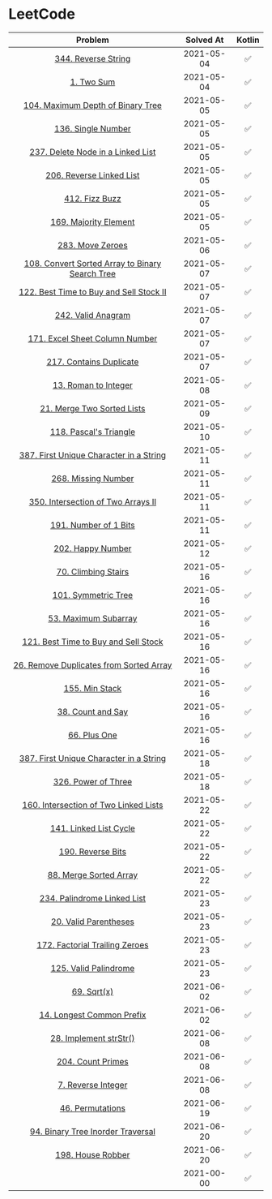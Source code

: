 # LeetCode

|                                           Problem                                            | Solved At  | Kotlin |
| :------------------------------------------------------------------------------------------: | :--------: | :----: |
|                    [344. Reverse String](./src/main/kotlin/reverseString)                    | 2021-05-04 |   ✅   |
|                            [1. Two Sum](./src/main/kotlin/twoSum)                            | 2021-05-04 |   ✅   |
|       [104. Maximum Depth of Binary Tree](./src/main/kotlin/maximumDepthOfBinaryTree)        | 2021-05-05 |   ✅   |
|                     [136. Single Number](./src/main/kotlin/singleNumber)                     | 2021-05-05 |   ✅   |
|        [237. Delete Node in a Linked List](./src/main/kotlin/deleteNodeInALinkedList)        | 2021-05-05 |   ✅   |
|               [206. Reverse Linked List](./src/main/kotlin/reverseLinkedList)                | 2021-05-05 |   ✅   |
|                         [412. Fizz Buzz](./src/main/kotlin/fizzBuzz)                         | 2021-05-05 |   ✅   |
|                  [169. Majority Element](./src/main/kotlin/majorityElement)                  | 2021-05-05 |   ✅   |
|                       [283. Move Zeroes](./src/main/kotlin/moveZeroes)                       | 2021-05-06 |   ✅   |
| [108. Convert Sorted Array to Binary Search Tree](./src/main/kotlin/convertSortedArrayToBST) | 2021-05-07 |   ✅   |
|   [122. Best Time to Buy and Sell Stock II](./src/main/kotlin/bestTimeToBuyAndSellStock2)    | 2021-05-07 |   ✅   |
|                     [242. Valid Anagram](./src/main/kotlin/validAnagram)                     | 2021-05-07 |   ✅   |
|          [171. Excel Sheet Column Number](./src/main/kotlin/excelSheetColumnNumber)          | 2021-05-07 |   ✅   |
|                [217. Contains Duplicate](./src/main/kotlin/containsDuplicate)                | 2021-05-07 |   ✅   |
|                   [13. Roman to Integer](./src/main/kotlin/romanToInteger)                   | 2021-05-08 |   ✅   |
|               [21. Merge Two Sorted Lists](./src/main/kotlin/mergeSortedArray)               | 2021-05-09 |   ✅   |
|                 [118. Pascal's Triangle](./src/main/kotlin/pascalsTriangle)                  | 2021-05-10 |   ✅   |
|  [387. First Unique Character in a String](./src/main/kotlin/firstUniqueCharacterInAString)  | 2021-05-11 |   ✅   |
|                    [268. Missing Number](./src/main/kotlin/missingNumber)                    | 2021-05-11 |   ✅   |
|       [350. Intersection of Two Arrays II](./src/main/kotlin/intersectionOfTwoArrays2)       | 2021-05-11 |   ✅   |
|                   [191. Number of 1 Bits](./src/main/kotlin/numberOf1Bits)                   | 2021-05-11 |   ✅   |
|                      [202. Happy Number](./src/main/kotlin/happyNumber)                      | 2021-05-12 |   ✅   |
|                   [70. Climbing Stairs](./src/main/kotlin/climbingStairs)                    | 2021-05-16 |   ✅   |
|                    [101. Symmetric Tree](./src/main/kotlin/symmetricTree)                    | 2021-05-16 |   ✅   |
|                  [53. Maximum Subarray](./src/main/kotlin/maximumSubarray)                   | 2021-05-16 |   ✅   |
|     [121. Best Time to Buy and Sell Stock](./src/main/kotlin/bestTimeToBuyAndSellStock)      | 2021-05-16 |   ✅   |
| [26. Remove Duplicates from Sorted Array](./src/main/kotlin/removeDuplicatesFromSortedArray) | 2021-05-16 |   ✅   |
|                         [155. Min Stack](./src/main/kotlin/minStack)                         | 2021-05-16 |   ✅   |
|                      [38. Count and Say](./src/main/kotlin/countAndSay)                      | 2021-05-16 |   ✅   |
|                          [66. Plus One](./src/main/kotlin/plusOne)                           | 2021-05-16 |   ✅   |
|  [387. First Unique Character in a String](./src/main/kotlin/firstUniqueCharacterInAString)  | 2021-05-18 |   ✅   |
|                    [326. Power of Three](./src/main/kotlin/powerOfThree)                     | 2021-05-18 |   ✅   |
|   [160. Intersection of Two Linked Lists](./src/main/kotlin/intersectionOfTwoLinkedLists)    | 2021-05-22 |   ✅   |
|                 [141. Linked List Cycle](./src/main/kotlin/linkedListCycle)                  | 2021-05-22 |   ✅   |
|                      [190. Reverse Bits](./src/main/kotlin/reverseBits)                      | 2021-05-22 |   ✅   |
|                 [88. Merge Sorted Array](./src/main/kotlin/mergeSortedArray)                 | 2021-05-22 |   ✅   |
|            [234. Palindrome Linked List](./src/main/kotlin/palindromeLinkedList)             | 2021-05-23 |   ✅   |
|                 [20. Valid Parentheses](./src/main/kotlin/validParentheses)                  | 2021-05-23 |   ✅   |
|         [172. Factorial Trailing Zeroes](./src/main/kotlin/factorialTrailingZeroes)          | 2021-05-23 |   ✅   |
|                  [125. Valid Palindrome](./src/main/kotlin/validPalindrome)                  | 2021-05-23 |   ✅   |
|                            [69. Sqrt(x)](./src/main/kotlin/sqrtX)                            | 2021-06-02 |   ✅   |
|              [14. Longest Common Prefix](./src/main/kotlin/longestCommonPrefix)              | 2021-06-02 |   ✅   |
|                 [28. Implement strStr()](./src/main/kotlin/implementStrStr)                  | 2021-06-08 |   ✅   |
|                      [204. Count Primes](./src/main/kotlin/countPrimes)                      | 2021-06-08 |   ✅   |
|                    [7. Reverse Integer](./src/main/kotlin/reverseInteger)                    | 2021-06-08 |   ✅   |
|                      [46. Permutations](./src/main/kotlin/permutations)                      | 2021-06-19 |   ✅   |
|      [94. Binary Tree Inorder Traversal](./src/main/kotlin/binaryTreeInorderTraversal)       | 2021-06-20 |   ✅   |
|                      [198. House Robber](./src/main/kotlin/houseRobber)                      | 2021-06-20 |   ✅   |
|                                    [](./src/main/kotlin)                                     | 2021-00-00 |   ✅   |
